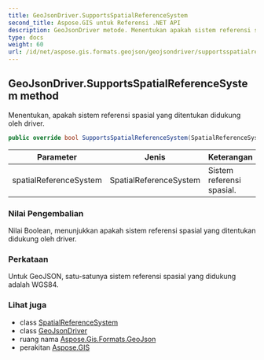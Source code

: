 ```yaml
---
title: GeoJsonDriver.SupportsSpatialReferenceSystem
second_title: Aspose.GIS untuk Referensi .NET API
description: GeoJsonDriver metode. Menentukan apakah sistem referensi spasial yang ditentukan didukung oleh driver.
type: docs
weight: 60
url: /id/net/aspose.gis.formats.geojson/geojsondriver/supportsspatialreferencesystem/
---
```

## GeoJsonDriver.SupportsSpatialReferenceSystem method

Menentukan, apakah sistem referensi spasial yang ditentukan didukung oleh driver.

```csharp
public override bool SupportsSpatialReferenceSystem(SpatialReferenceSystem spatialReferenceSystem)
```

| Parameter | Jenis | Keterangan |
| --- | --- | --- |
| spatialReferenceSystem | SpatialReferenceSystem | Sistem referensi spasial. |

### Nilai Pengembalian

Nilai Boolean, menunjukkan apakah sistem referensi spasial yang ditentukan didukung oleh driver.

### Perkataan

Untuk GeoJSON, satu-satunya sistem referensi spasial yang didukung adalah WGS84.

### Lihat juga

* class [SpatialReferenceSystem](../../../aspose.gis.spatialreferencing/spatialreferencesystem/)
* class [GeoJsonDriver](../)
* ruang nama [Aspose.Gis.Formats.GeoJson](../../geojsondriver/)
* perakitan [Aspose.GIS](../../../)


